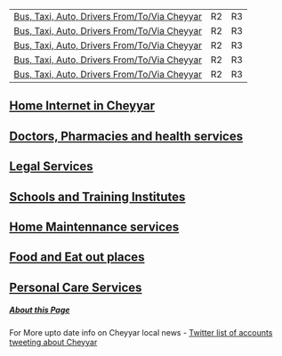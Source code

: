
|    |    |    |
|-------------------------------------------------------------------|----|----|
|[Bus, Taxi, Auto, Drivers From/To/Via Cheyyar ](/Bus_Taxi_Auto.md) | R2 | R3 |
|[Bus, Taxi, Auto, Drivers From/To/Via Cheyyar ](/Bus_Taxi_Auto.md) | R2 | R3 |
|[Bus, Taxi, Auto, Drivers From/To/Via Cheyyar ](/Bus_Taxi_Auto.md) | R2 | R3 |
|[Bus, Taxi, Auto, Drivers From/To/Via Cheyyar ](/Bus_Taxi_Auto.md) | R2 | R3 |
|[Bus, Taxi, Auto, Drivers From/To/Via Cheyyar ](/Bus_Taxi_Auto.md) | R2 | R3 |



 
## [Home Internet in Cheyyar ](/Home_Internet.md)
## [Doctors, Pharmacies and health services](/Health.md)
## [Legal Services](/Legal.md)
## [Schools and Training Institutes](/Education.md)
## [Home Maintennance services](/Home_Maintennance.md)
## [Food and Eat out places](/Food.md)
## [Personal Care Services](/Personals.md)


##### [About this Page](/About_this_Page.md)  
For More upto date info on Cheyyar local news  - [Twitter list of accounts tweeting about Cheyyar](https://twitter.com/i/lists/1468486874947751940)